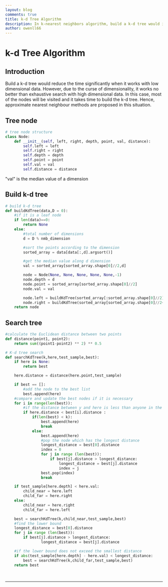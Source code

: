 ```yaml
---
layout: blog
comments: true
title: k-d Tree Algorithm
description: In k-nearest neighbors algorithm, build a k-d tree would improve the search efficiency. This blog provides the python code for building k-d tree and searching k-d tree.
author: owenll66
---
```


# k-d Tree Algorithm

## Introduction
Build a k-d tree would reduce the time significantly when it works with low dimensional data.
However, due to the curse of dimensionality, it works no better than exhaustive search with high dimensional data. In this case, most of the nodes will be visited and it takes time to build the k-d tree. Hence, approximate nearest neighbour methods are proposed in this situation.

## Tree node

```python
# tree node structure
class Node:
    def __init__(self, left, right, depth, point, val, distance):
        self.left = left
        self.right = right
        self.depth = depth
        self.point = point
        self.val = val
        self.distance = distance
```
"val" is the median value of a dimension

## Build k-d tree
```python
# build k-d tree
def buildKdTree(data,D = 0):
    #if it is a leaf node
    if len(data)==0:
        return None
    else:
        #total number of dimensions
        d = D % nmb_dimension

        #sort the points according to the dimension
        sorted_array = data[data[:,d].argsort()]

        #get the median value along d dimension
        val = sorted_array[sorted_array.shape[0]//2,d]

        node = Node(None, None, None, None, None,-1)
        node.depth = d
        node.point = sorted_array[sorted_array.shape[0]//2]
        node.val = val

        node.left = buildKdTree(sorted_array[:sorted_array.shape[0]//2], D+1)  
        node.right = buildKdTree(sorted_array[sorted_array.shape[0]//2+1:],D+1)
    return node
```

## Search tree
```python
#calculate the Euclidean distance between two points
def distance(point1, point2):
    return sum((point1-point2) ** 2) ** 0.5

# K-d tree search
def searchKdTree(k,here,test_sample,best):
    if here is None:
        return best

    here.distance = distance(here.point,test_sample)

    if best == []:
        #add the node to the best list
        best.append(here)
    #compare and update the best nodes if it is necessary
    for i in range(len(best)):
        #if the distance between y and here is less than anyone in the bests
        if here.distance < best[i].distance :
            if(len(best) < k):
                best.append(here)
                break
            else:
                best.append(here)
                #pop the node which has the longest distance
                longest_distance = best[0].distance
                index = 0
                for j in range (len(best)):
                    if best[j].distance > longest_distance:
                        longest_distance = best[j].distance
                        index = j
                best.pop(index)
                break

    if test_sample[here.depth] < here.val:
        child_near = here.left
        child_far = here.right
    else:
        child_near = here.right
        child_far = here.left

    best = searchKdTree(k,child_near,test_sample,best)
    #find the lower bound
    longest_distance = best[0].distance
    for j in range (len(best)):
        if best[j].distance > longest_distance:
                longest_distance = best[j].distance

    #if the lower bound does not exceed the smallest distance
    if abs(test_sample[here.depth] - here.val) < longest_distance:
        best = searchKdTree(k,child_far,test_sample,best)
    return best
```
<br>

***
